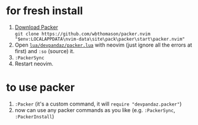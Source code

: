 # for fresh install

1. [Download Packer](https://github.com/wbthomason/packer.nvim#quickstart)
   \
   `git clone https://github.com/wbthomason/packer.nvim "$env:LOCALAPPDATA\nvim-data\site\pack\packer\start\packer.nvim"`
2. Open
   [`lua/devpandaz/packer.lua`](https://github.com/devpandaz/nvim/blob/main/lua/devpandaz/packer.lua)
   with neovim (just ignore all the errors at first) and `:so` (source) it.
3. `:PackerSync`
4. Restart neovim.

# to use packer

1. `:Packer` (it's a custom command, it will `require "devpandaz.packer"`)
2. now can use any packer commands as you like (e.g. `:PackerSync`,
   `:PackerInstall`)
